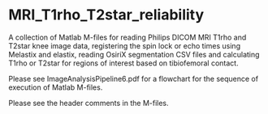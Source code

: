 # MRI_T1rho_T2star_reliability
A collection of Matlab M-files for reading Philips DICOM MRI T1rho and T2star knee image data, registering the spin lock or echo times using Melastix and elastix, reading OsiriX segmentation CSV files and calculating T1rho or T2star for regions of interest based on tibiofemoral contact.

Please see ImageAnalysisPipeline6.pdf for a flowchart for the sequence of execution of Matlab M-files.

Please see the header comments in the M-files.
